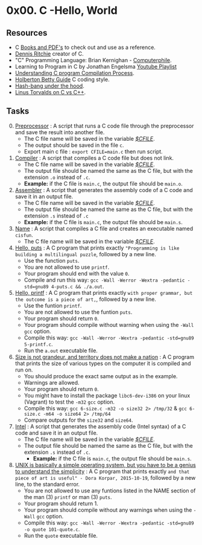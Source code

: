 # 0x00. C -Hello, World

## Resources

- C [Books and PDF's](../references) to check out and use as a reference.
- [Dennis Ritchie](https://en.wikipedia.org/wiki/Dennis_Ritchie) creator of C.
- "C" Programming Language: Brian Kernighan - [Computerphile](https://www.youtube.com/watch?v=de2Hsvxaf8M).
- Learning to Program in C by Jonathan Engelsma [Youtube Playlist](https://youtube.com/playlist?list=PLIsXzR_wZY-yQMHOK7D3Dls4VoTGuRovd)
- [Understanding C program Compilation Process](https://www.youtube.com/watch?v=VDslRumKvRA).
- [Holberton Betty Guide](https://github.com/holbertonschool/Betty/wiki) C coding style.
- [Hash-bang under the hood](https://twitter.com/unix_byte/status/1024147947393495040?s=21).
- [Linus Torvalds on C vs C++](http://harmful.cat-v.org/software/c++/linus).

## Tasks

0. [Preprocessor](./0-preprocessor) : A script that runs a C code file through the preprocessor and save the result into another file.
   - The C file name will be saved in the variable *[$CFILE](./main.c)*.
   - The output should be saved in the file `c`.
   - Export main c file : `export CFILE=main.c` then run script.
1. [Compiler](./1-compiler) : A script that compiles a C code file but does not link.
   - The C file name will be saved in the variable *[$CFILE](./main.c)*.
   - The output file should be named the same as the C file, but with the extension `.o` instead of `.c`.
    - **Example:** if the C file is `main.c`, the output file should be `main.o`.
2. [Assembler](./2-assembler) : A script that generates the assembly code of a C code and save it in an output file.
   - The C file name will be saved in the variable *[$CFILE](./main.c)*.
   - The output file should be named the same as the C file, but with the extension `.s` instead of `.c`
    - **Example:** if the C file is `main.c`, the output file should be `main.s`.
3. [Name](./3-name) : A script that compiles a C file and creates an executable named `cisfun`.
   - The C file name will be saved in the variable *[$CFILE](./main.c)*.
4. [Hello, puts](./4-puts.c) : A C program that prints exactly `"Programming is like building a multilingual puzzle`, followed by a new line.
    - Use the function `puts`.
    - You are not allowed to use `printf`.
    - Your program should end with the value `0`.
	- Compile and run this way: `gcc -Wall -Werror -Wextra -pedantic -std=gnu89 4-puts.c && ./a.out`.
5. [Hello, printf](./5-printf.c) : A C program that prints exactly `with proper grammar, but the outcome is a piece of art,`, followed by a new line.
	- Use the funtion `printf`.
	- You are not allowed to use the funtion `puts`.
	- Your program should return `0`.
	- Your program should compile without warning when using the `-Wall` `gcc` option.
	- Compile this way: `gcc -Wall -Werror -Wextra -pedantic -std=gnu89 5-printf.c`.
	- Run the `a.out` executable file.
6. [Size is not grandeur, and territory does not make a nation](./6-size.c) : A C program that prints the size of various types on the computer it is compiled and run on.
	- You should produce the exact same output as in the example.
	- Warnings are allowed.
	- Your program should return `0`.
	- You might have to install the package `libc6-dev-i386` on your linux (Vagrant) to test the `-m32` `gcc` option.
	- Compile this way: `gcc 6-size.c -m32 -o size32 2> /tmp/32` & `gcc 6-size.c -m64 -o size64 2> /tmp/64`
	- Compare outputs for the `size32` and `size64`.
7. [Intel](./100-intel) : A script that generates the assembly code (Intel syntax) of a C code and save it in an output file.
	- The C file name will be saved in the variable *[$CFILE](./main.c)*.
	- The output file should be named the same as the C file, but with the extension `.s` instead of `.c`.
		- **Example:** if the C file is `main.c`, the output file should be `main.s`.
8. [UNIX is basically a simple operating system, but you have to be a genius to understand the simplicity](./101-quote.c) : A C program that prints exactly `and that piece of art is useful" - Dora Korpar, 2015-10-19`, followed by a new line, to the standard error.
	- You are not allowed to use any funtions listed in the NAME section of the man (3) `printf` or man (3) `puts`.
	- Your program should return 1.
	- Your program should compile without any warnings when using the `-Wall` `gcc` option.
	- Compile this way: `gcc -Wall -Werror -Wextra -pedantic -std=gnu89 -o quote 101-quote.c`.
	- Run the `quote` executable file.
